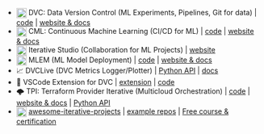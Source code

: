 - <img width="20px" style="vertical-align: text-top;" src="https://static.iterative.ai/logo/dvc.svg"/> DVC: Data Version Control (ML Experiments, Pipelines, Git for data) | [code](https://github.com/iterative/dvc) | [website & docs](https://dvc.org)
- <img width="20px" style="vertical-align: text-top;" src="https://static.iterative.ai/logo/cml.svg"/> CML: Continuous Machine Learning (CI/CD for ML) | [code](https://github.com/iterative/cml) | [website & docs](https://cml.dev)
- <img width="20px" style="vertical-align: text-top;" src="https://static.iterative.ai/logo/studio.svg"/> Iterative Studio (Collaboration for ML Projects) | [website](https://studio.iterative.ai)
- <img width="20px" style="vertical-align: text-top;" src="https://static.iterative.ai/logo/mlem.svg"/> MLEM (ML Model Deployment) | [code](https://github.com/iterative/mlem) | [website & docs](https://mlem.ai)
- :chart_with_upwards_trend: DVCLive (DVC Metrics Logger/Plotter) | [Python API](https://github.com/iterative/dvclive) | [docs](https://dvc.org/doc/dvclive)
- :electric_plug: VSCode Extension for DVC | [extension](https://marketplace.visualstudio.com/items?itemName=Iterative.dvc) | [code](https://github.com/iterative/vscode-dvc)
- :cloud_with_lightning: TPI: Terraform Provider Iterative (Multicloud Orchestration) | [code](https://github.com/iterative/terraform-provider-iterative) | [website & docs](https://registry.terraform.io/providers/iterative/iterative/latest/docs) | [Python API](https://github.com/iterative/tpi)
- <img width="20px" style="vertical-align: text-top;" src="https://static.iterative.ai/logo/enterprise.svg"/> [awesome-iterative-projects](https://github.com/iterative/awesome-iterative-projects) | [example repos](https://github.com/iterative?q=topic%3Aexample&type=public&language=&sort=stargazers#org-repositories) | [Free course & certification](https://learn.iterative.ai)
